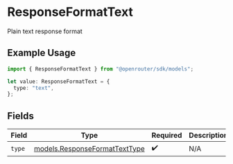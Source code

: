 # ResponseFormatText

Plain text response format

## Example Usage

```typescript
import { ResponseFormatText } from "@openrouter/sdk/models";

let value: ResponseFormatText = {
  type: "text",
};
```

## Fields

| Field                                                                | Type                                                                 | Required                                                             | Description                                                          |
| -------------------------------------------------------------------- | -------------------------------------------------------------------- | -------------------------------------------------------------------- | -------------------------------------------------------------------- |
| `type`                                                               | [models.ResponseFormatTextType](../models/responseformattexttype.md) | :heavy_check_mark:                                                   | N/A                                                                  |